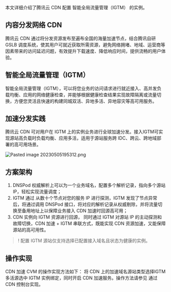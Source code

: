 本文详细介绍了腾讯云 CDN 配置 智能全局流量管理（IGTM） 的实例。

## 内容分发网络 CDN

腾讯云 CDN 通过将分发资源发布至遍布全国的海量加速节点，结合腾讯自研 GSLB 调度系统，使其用户可就近获取所需资源，避免网络拥堵、地域、运营商等因素带来的访问延迟问题，有效提升下载速度、降低响应时间，提供流畅的用户体验。

## 智能全局流量管理（IGTM）

智能全局流量管理（IGTM），可以将您业务的访问请求进行就近接入、高并发负载均衡、应用的网络健康检查，并能够根据健康检查结果实现故障隔离或流量切换，方便您灵活且快速的构建同城双活、异地多活、异地容灾等高可用服务。

## 加速分发实践

腾讯云 CDN 可对用户在 IGTM 上的实例业务进行全球加速分发。接入IGTM可实现源站高负载时负载均衡、应用多活，适用于源站服务跨 IDC、跨云、跨地域部署的高可用场景。

![Pasted image 20230505195312.png](https://qcloudimg.tencent-cloud.cn/raw/99dea61c26e26556c944d6abb8e74f44.png)

## 方案架构

1. DNSPod 权威解析上可以为一个业务域名，配置多个解析记录，指向多个源站 IP，轻松实现流量调度；
2. IGTM 通过 从数十个节点对您的服务 IP 进行探测，IGTM 发现了节点异常后，将通过调用 DNSPod 接口，将对应的解析记录从权威剔除，并将流量切换至备用地址上以保障业务接入 CDN 加速时回源高可用；
3. CDN 实例向 IGTM 资源进行回源， 同时通过 IGTM 对源站 IP 的主动探测和故障切换，CDN 加速 + IGTM 串联方式，既能实现 CDN 资源加速，又能保障源站的高可用性。

>! 配置 IGTM 源站仅支持选择已配置接入域名且状态为健康的实例。


## 操作实现

CDN 加速 CVM 的操作实现方法如下：
将 CDN 上的加速域名源站类型选择IGTM多活源选中 IGTM 实例绑定，同时开启 CDN 加速服务。操作方法请参见 通过 CDN 控制台实现。



